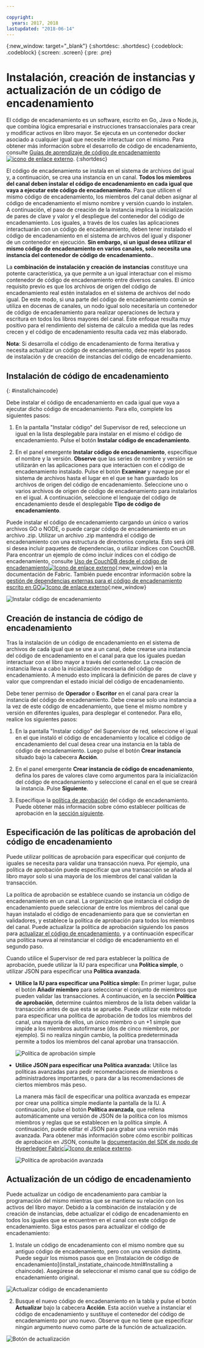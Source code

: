 ```yaml
---

copyright:
  years: 2017, 2018
lastupdated: "2018-06-14"
---
```


{:new_window: target="_blank"}
{:shortdesc: .shortdesc}
{:codeblock: .codeblock}
{:screen: .screen}
{:pre: .pre}

# Instalación, creación de instancias y actualización de un código de encadenamiento

El código de encadenamiento es un software, escrito en Go, Java o Node.js, que combina lógica empresarial e instrucciones transaccionales para crear y modificar activos en libro mayor. Se ejecuta en un contenedor docker asociado a cualquier igual que necesite interactuar con el mismo.  Para obtener más información sobre el desarrollo de código de encadenamiento, consulte [Guías de aprendizaje de código de encadenamiento ![icono de enlace externo](../images/external_link.svg "icono de enlace externo")](http://hyperledger-fabric.readthedocs.io/en/latest/chaincode.html).
{:shortdesc}

El código de encadenamiento se instala en el sistema de archivos del igual y, a continuación, se crea una instancia en un canal. **Todos los miembros del canal deben instalar el código de encadenamiento en cada igual que vaya a ejecutar este código de encadenamiento.** Para que utilicen el mismo código de encadenamiento, los miembros del canal deben asignar al código de encadenamiento el mismo nombre y versión cuando lo instalen. A continuación, el paso de creación de la instancia implica la inicialización de pares de clave y valor y el despliegue del contenedor del código de encadenamiento. Los iguales, a través de los cuales las aplicaciones interactuarán con un código de encadenamiento, deben tener instalado el código de encadenamiento en el sistema de archivos del igual y disponer de un contenedor en ejecución. **Sin embargo, si un igual desea utilizar el mismo código de encadenamiento en varios canales, solo necesita una instancia del contenedor de código de encadenamiento.**.

La **combinación de instalación y creación de instancias** constituye una potente característica, ya que permite a un igual interactuar con el mismo contenedor de código de encadenamiento entre diversos canales. El único requisito previo es que los archivos de origen del código de encadenamiento real estén instalados en el sistema de archivos del nodo igual. De este modo, si una parte del código de encadenamiento común se utiliza en docenas de canales, un nodo igual solo necesitaría un contenedor de código de encadenamiento para realizar operaciones de lectura y escritura en todos los libros mayores del canal. Este enfoque resulta muy positivo para el rendimiento del sistema de cálculo a medida que las redes crecen y el código de encadenamiento resulta cada vez más elaborado.

**Nota**: Si desarrolla el código de encadenamiento de forma iterativa y necesita actualizar un código de encadenamiento, debe repetir los pasos de instalación y de creación de instancias del código de encadenamiento.


## Instalación de código de encadenamiento
{: #installchaincode}

Debe instalar el código de encadenamiento en cada igual que vaya a ejecutar dicho código de encadenamiento. Para ello, complete los siguientes pasos:
1. En la pantalla "Instalar código" del Supervisor de red, seleccione un igual en la lista desplegable para instalar en el mismo el código de encadenamiento. Pulse el botón **Instalar código de encadenamiento**.
<!--
  ![Chaincode screen](../images/chaincode_install_overview.png "Chaincode screen")
-->

2. En el panel emergente **Instalar código de encadenamiento**, especifique el nombre y la versión. **Observe** que las series de nombre y versión se utilizarán en las aplicaciones para que interactúen con el código de encadenamiento instalado. Pulse el botón **Examinar** y navegue por el sistema de archivos hasta el lugar en el que se han guardado los archivos de origen del código de encadenamiento. Seleccione uno o varios archivos de origen de código de encadenamiento para instalarlos en el igual. A continuación, seleccione el lenguaje del código de encadenamiento desde el desplegable **Tipo de código de encadenamiento**.

Puede instalar el código de encadenamiento cargando un único o varios archivos GO o NODE, o puede cargar código de encadenamiento en un archivo .zip. Utilizar un archivo .zip mantendrá el código de encadenamiento con una estructura de directorios completa. Esto será útil si desea incluir paquetes de dependencias, o utilizar índices con CouchDB. Para encontrar un ejemplo de cómo incluir índices con el código de encadenamiento, consulte
[Uso de CouchDB desde el código de encadenamiento![Icono de enlace externo](../images/external_link.svg "Icono de enlace externo")](http://hyperledger-fabric.readthedocs.io/en/release-1.1/couchdb_as_state_database.html#using-couchdb-from-chaincode){:new_window} en la documentación de Fabric. También puede encontrar información sobre la [gestión de dependencias externas para el código de encadenamiento escrito en GO![Icono de enlace externo](../images/external_link.svg "Icono de enlace externo")](https://hyperledger-fabric.readthedocs.io/en/latest/chaincode4ade.html#managing-external-dependencies-for-chaincode-written-in-go){:new_window}

  ![Instalar código de encadenamiento](../images/chaincode_install.png "Instalar código de encadenamiento")

## Creación de instancia de código de encadenamiento
Tras la instalación de un código de encadenamiento en el sistema de archivos de cada igual que se une a un canal, debe crearse una instancia del código de encadenamiento en el canal para que los iguales puedan interactuar con el libro mayor a través del contenedor. La creación de instancia lleva a cabo la inicialización necesaria del código de encadenamiento. A menudo esto implicará la definición de pares de clave y valor que comprendan el estado inicial del código de encadenamiento.

Debe tener permiso de **Operador** o **Escritor** en el canal para crear la instancia del código de encadenamiento. Debe crearse solo una instancia a la vez de este código de encadenamiento, que tiene el mismo nombre y versión en diferentes iguales, para desplegar el contenedor. Para ello, realice los siguientes pasos:
1. En la pantalla "Instalar código" del Supervisor de red, seleccione el igual en el que instaló el código de encadenamiento y localice el código de encadenamiento del cual desea crear una instancia en la tabla de código de encadenamiento. Luego pulse el botón **Crear instancia** situado bajo la cabecera **Acción**.
<!--
  ![Instantiate Chaincode](../images/chaincode_instantiate.png "Instantiate Chaincode")
-->

2. En el panel emergente **Crear instancia de código de encadenamiento**, defina los pares de valores clave como argumentos para la inicialización del código de encadenamiento y seleccione el canal en el que se creará la instancia.  Pulse **Siguiente**.
<!--
  ![Instantiate Chaincode panel](../images/chaincode_instantiate_panel.png "Instantiate Chaincode panel")
-->

3. Especifique la [política de aprobación](../glossary.html#endorsement-policy) del código de encadenamiento. Puede obtener más información sobre cómo establecer políticas de aprobación en la [sección siguiente](#specifying-chaincode-endorsement-policies).

## Especificación de las políticas de aprobación del código de encadenamiento

Puede utilizar políticas de aprobación para especificar qué conjunto de iguales se necesita para validar una transacción nueva. Por ejemplo, una política de aprobación puede especificar que una transacción se añada al libro mayor solo si una mayoría de los miembros del canal validan la transacción.

La política de aprobación se establece cuando se instancia un código de encadenamiento en un canal. La organización que instancia el código de encadenamiento puede seleccionar de entre los miembros del canal que hayan instalado el código de encadenamiento para que se conviertan en validadores, y establece la política de aprobación para todos los miembros del canal. Puede actualizar la política de aprobación siguiendo los pasos para [actualizar el código de encadenamiento](#updating-a-chaincode), y a continuación especificar una política nueva al reinstanciar el código de encadenamiento en el segundo paso.

Cuando utilice el Supervisor de red para establecer la política de aprobación, puede utilizar la IU para especificar una **Política simple**, o utilizar JSON para especificar una **Política avanzada**.

* **Utilice la IU para especificar una Política simple:** En primer lugar, pulse el botón **Añadir miembro** para seleccionar el conjunto de miembros que pueden validar las transacciones. A continuación, en la sección **Política de aprobación**, determine cuántos miembros de la lista deben validar la transacción antes de que esta se apruebe. Puede utilizar este método para especificar una política de aprobación de todos los miembros del canal, una mayoría de ellos, un único miembro o un +1 simple que impide a los miembros autofirmarse (dos de cinco miembros, por ejemplo). Si no realiza ningún cambio, la política predeterminada permite a todos los miembros del canal aprobar una transacción.

  ![Política de aprobación simple](../images/simple_endorsement.png "Política de aprobación simple")

* **Utilice JSON para especificar una Política avanzada:** Utilice las políticas avanzadas para pedir recomendaciones de miembros o administradores importantes, o para dar a las recomendaciones de ciertos miembros más peso.

  La manera más fácil de especificar una política avanzada es empezar por crear una política simple mediante la pantalla de la IU. A continuación, pulse el botón **Política avanzada**, que rellena automáticamente una versión de JSON de la política con los mismos miembros y reglas que se establecen en la política simple. A continuación, puede editar el JSON para grabar una versión más avanzada. Para obtener más información sobre cómo escribir políticas de aprobación en JSON, consulte la [documentación del SDK de nodo de Hyperledger Fabric![Icono de enlace externo](../images/external_link.svg "Icono de enlace externo")](https://fabric-sdk-node.github.io/global.html#ChaincodeInstantiateUpgradeRequest). <!--You can also find examples of advanced endorsement policies in the main [Hyperledger Fabric documentation![External link icon](../images/external_link.svg "External link icon")](https://hyperledger-fabric.readthedocs.io/en/latest/arch-deep-dive.html#example-endorsement-policies)-->

  ![Política de aprobación avanzada](../images/advanced_endorsement.png "Política de aprobación avanzada")

## Actualización de un código de encadenamiento

Puede actualizar un código de encadenamiento para cambiar la programación del mismo mientras que se mantiene su relación con los activos del libro mayor. Debido a la combinación de instalación y de creación de instancias, debe actualizar el código de encadenamiento en todos los iguales que se encuentren en el canal con este código de encadenamiento. Siga estos pasos para actualizar el código de encadenamiento:

1. Instale un código de encadenamiento con el mismo nombre que su antiguo código de encadenamiento, pero con una versión distinta. Puede seguir los mismos pasos que en [Instalación de código de encadenamiento](install_instatiate_chaincode.html#Installing a chaincode). Asegúrese de seleccionar el mismo canal que su código de encadenamiento original.

  ![Actualizar código de encadenamiento](../images/upgrade_chaincode.png "Actualizar código de encadenamiento")

2. Busque el nuevo código de encadenamiento en la tabla y pulse el botón **Actualizar** bajo la cabecera **Acción**. Esta acción vuelve a instanciar el código de encadenamiento y sustituye el contenedor del código de encadenamiento por uno nuevo. Observe que no tiene que especificar ningún argumento nuevo como parte de la función de actualización.

  ![Botón de actualización](../images/upgrade_button.png "Botón de actualización")
